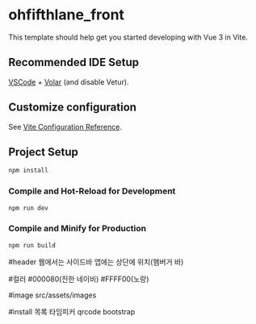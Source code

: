 # ohfifthlane_front

This template should help get you started developing with Vue 3 in Vite.

## Recommended IDE Setup

[VSCode](https://code.visualstudio.com/) + [Volar](https://marketplace.visualstudio.com/items?itemName=Vue.volar) (and disable Vetur).

## Customize configuration

See [Vite Configuration Reference](https://vite.dev/config/).

## Project Setup

```sh
npm install
```

### Compile and Hot-Reload for Development

```sh
npm run dev
```

### Compile and Minify for Production

```sh
npm run build
```

#header
웹에서는 사이드바
앱에는 상단에 위치(햄버거 바)

#컬러 #000080(진한 네이비) #FFFF00(노랑)

#image
src/assets/images

#install 목록
타임피커
qrcode
bootstrap
